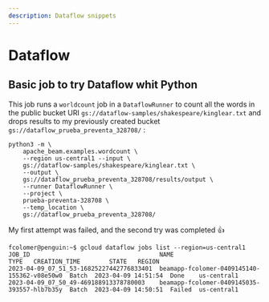 ```yaml
---
description: Dataflow snippets
---
```


# Dataflow

## Basic job to try Dataflow whit Python

This job runs a `worldcount` job in a `DataflowRunner` to count all the words in the public bucket URI `gs://dataflow-samples/shakespeare/kinglear.txt` and drops results to my previously created bucket `gs://dataflow_prueba_preventa_328708/` :

```
python3 -m \
    apache_beam.examples.wordcount \
    --region us-central1 --input \
    gs://dataflow-samples/shakespeare/kinglear.txt \
    --output \
    gs://dataflow_prueba_preventa_328708/results/output \
    --runner DataflowRunner \
    --project \
    prueba-preventa-328708 \
    --temp_location \
    gs://dataflow_prueba_preventa_328708/
```

My first attempt was failed, and the second try was completed :thumbsup:

```
fcolomer@penguin:~$ gcloud dataflow jobs list --region=us-central1
JOB_ID                                    NAME                                         TYPE   CREATION_TIME        STATE   REGION
2023-04-09_07_51_53-16825227442776833401  beamapp-fcolomer-0409145140-155362-v08e50w0  Batch  2023-04-09 14:51:54  Done    us-central1
2023-04-09_07_50_49-469188913378780003    beamapp-fcolomer-0409145035-393557-hlb7b35y  Batch  2023-04-09 14:50:51  Failed  us-central1
```
